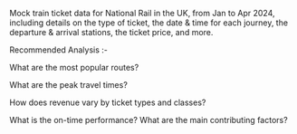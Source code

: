 Mock train ticket data for National Rail in the UK, from Jan to Apr 2024, including details on the type of ticket, the date & time for each journey, the departure & arrival stations, the ticket price, and more.


Recommended Analysis :-


What are the most popular routes?

What are the peak travel times?

How does revenue vary by ticket types and classes?

What is the on-time performance? What are the main contributing factors?
